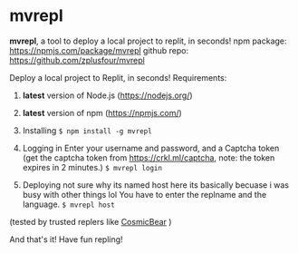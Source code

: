 # mvrepl
**mvrepl**, a tool to deploy a local project to replit, in seconds!
npm package: https://npmjs.com/package/mvrepl
github repo: https://github.com/zplusfour/mvrepl

Deploy a local project to Replit, in seconds!
Requirements:
1. **latest** version of Node.js (https://nodejs.org/)
2. **latest** version of npm (https://npmjs.com/)

1. Installing
`$ npm install -g mvrepl`


2. Logging in
Enter your username and password, and a Captcha token (get the captcha token from https://crkl.ml/captcha, note: the token expires in 2 minutes.)
`$ mvrepl login`


3. Deploying
not sure why its named host here its basically becuase i was busy with other things lol
You have to enter the replname and the language.
`$ mvrepl host`

(tested by trusted replers like [CosmicBear](https://github.com/Cosmic6811) )

And that's it! Have fun repling!
